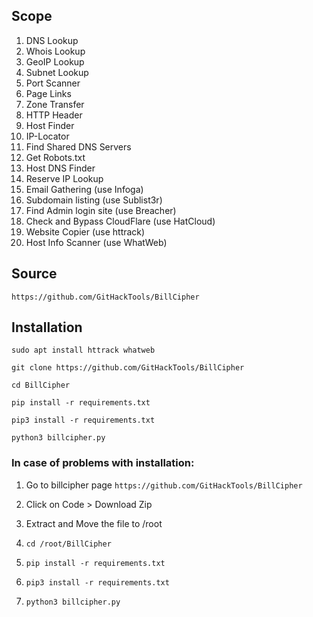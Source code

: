 ## Scope
1) DNS Lookup
2) Whois Lookup 
3) GeoIP Lookup
4) Subnet Lookup 
5) Port Scanner
6) Page Links
7) Zone Transfer
8) HTTP Header
9) Host Finder
10) IP-Locator
11) Find Shared DNS Servers
12) Get Robots.txt
13) Host DNS Finder
14) Reserve IP Lookup
15) Email Gathering (use Infoga)
16) Subdomain listing (use Sublist3r)
17) Find Admin login site (use Breacher)
18) Check and Bypass CloudFlare (use HatCloud)
19) Website Copier (use httrack)
20) Host Info Scanner (use WhatWeb)


## Source
`https://github.com/GitHackTools/BillCipher`


## Installation

`sudo apt install httrack whatweb`

`git clone https://github.com/GitHackTools/BillCipher`

`cd BillCipher`

`pip install -r requirements.txt`

`pip3 install -r requirements.txt`

`python3 billcipher.py`

### In case of problems with installation:

1. Go to billcipher page
   `https://github.com/GitHackTools/BillCipher`
2. Click on Code > Download Zip
3. Extract and Move the file to /root
4. `cd /root/BillCipher`
  
5. `pip install -r requirements.txt`

6. `pip3 install -r requirements.txt`

7. `python3 billcipher.py`

